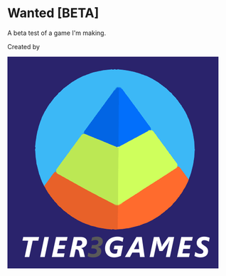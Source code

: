 # Wanted [BETA]
 A beta test of a game I'm making.

Created by


![Tier3Games logo][logo]

[logo]: https://raw.githubusercontent.com/Granger88/Wanted--BETA-/d5da6af6c781d1b7e8577c58c0416a7cbc170bda/assets/images/Tier3Games.png "Tier3Games logo"
